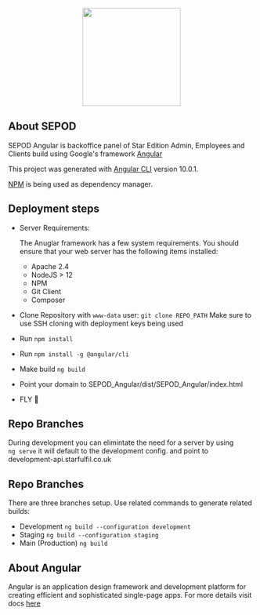 <p align="center"><a href="https://laravel.com" target="_blank"><img src="https://sepod.codegenio.com/assets/images/logos/star-edition-logo.svg" width="200"></a></p>

## About SEPOD

SEPOD Angular is backoffice panel of Star Edition Admin, Employees and Clients build using Google's framework [Angular](https://github.com/angular/)

This project was generated with [Angular CLI](https://github.com/angular/angular-cli) version 10.0.1.

[NPM](https://www.npmjs.com/) is being used as dependency manager. 


## Deployment steps
 - Server Requirements:

    The Anuglar framework has a few system requirements. You should ensure that your web server has the following items installed:
    - Apache 2.4
    - NodeJS > 12
    - NPM
    - Git Client
    - Composer
- Clone Repository with ```www-data``` user: ```git clone REPO_PATH``` Make sure to use SSH cloning with deployment keys being used
- Run ```npm install```
- Run ```npm install -g @angular/cli```
- Make build ```ng build``` 
- Point your domain to SEPOD_Angular/dist/SEPOD_Angular/index.html
- FLY :rocket:

## Repo Branches
During development you can elimintate the need for a server by using  
```ng serve```
it will default to the development config. and point to development-api.starfulfil.co.uk

## Repo Branches 
There are three branches setup. Use related commands to generate related builds:
- Development `ng build --configuration development`
- Staging `ng build --configuration staging`
- Main (Production) `ng build`

## About Angular
Angular is an application design framework and development platform for creating efficient and sophisticated single-page apps.
For more details visit docs [here](https://angular.io/docs)


